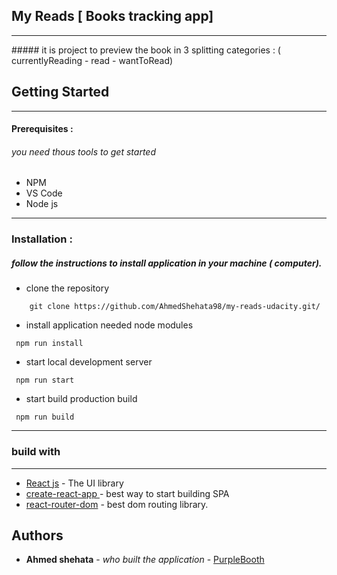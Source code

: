 ## My Reads [ Books tracking app]

<hr/>
##### it is project to preview the book in 3 splitting categories : ( currentlyReading - read - wantToRead)

## Getting Started

---

#### Prerequisites :

###### you need thous tools to get started

- NPM
- VS Code
- Node js

---

### Installation :

##### follow the instructions to install application in your machine ( computer).

- clone the repository

```
    git clone https://github.com/AhmedShehata98/my-reads-udacity.git/
```

- install application needed node modules

```
 npm run install
```

- start local development server

```
 npm run start
```

- start build production build

```
 npm run build
```

---

### build with

---

- [React js](https://reactjs.org/) - The UI library
- [ create-react-app ](https://create-react-app.dev/)- best way to start building SPA
- [react-router-dom](rhttps://reactrouter.com/en/main) - best dom routing library.

## Authors

- **Ahmed shehata** - _who built the application_ - [PurpleBooth](https://github.com/ahmedshehata98)
